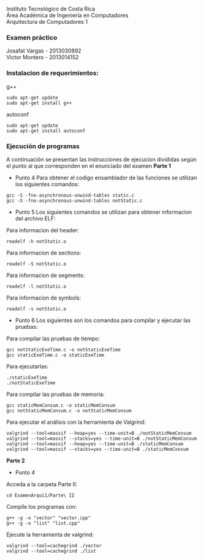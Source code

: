 Instituto Tecnológico de Costa Rica <br /> 
Área Académica de Ingeniería en Computadores  <br /> 
Arquitectura de Computadores 1  <br /> 


### Examen práctico

Josafat Vargas - 2013030892  <br /> 
Victor Montero - 2013014152


### Instalacion de requerimientos:

g++
```
sudo apt-get update
sudo apt-get install g++
```
 
autoconf
```	
sudo apt-get update
sudo apt-get install autoconf

```

### Ejecución de programas

A continuación se presentan las instrucciones de ejecucion divididas según el punto al que corresponden en el enunciado del examen
**Parte 1**
 - Punto 4
Para obtener el codigo ensamblador de las funciones se utilizan los siguientes comandos:


```
gcc -S -fno-asynchronous-unwind-tables static.c
gcc -S -fno-asynchronous-unwind-tables notStatic.c
```

- Punto 5
Los siguientes comandos se utilizan para obtener informacion del archivo ELF:

Para informacion del header:
```
readelf -h notStatic.o
```
Para informacion de sections:
```
readelf -S notStatic.o
```
Para informacion de segments:
```
readelf -l notStatic.o
```
Para informacion de symbols:
```
readelf -s notStatic.o 
```

- Punto 6
Los siguientes son los comandos para compilar y ejecutar las pruebas:

Para compilar las pruebas de tiempo:
```
gcc notStaticExeTime.c -o notStaticExeTime
gcc staticExeTime.c -o staticExeTime
```
Para ejecutarlas:
```
./staticExeTime 
./notStaticExeTime 
```
Para compilar las pruebas de memoria:
```
gcc staticMemConsum.c -o staticMemConsum
gcc notStaticMemConsum.c -o notStaticMemConsum
```
Para ejecutar el análisis con la herramienta de Valgrind:
```
valgrind --tool=massif --heap=yes --time-unit=B ./notStaticMemConsum
valgrind --tool=massif --stacks=yes --time-unit=B ./notStaticMemConsum
valgrind --tool=massif --heap=yes --time-unit=B ./staticMemConsum
valgrind --tool=massif --stacks=yes --time-unit=B ./staticMemConsum
```


**Parte 2**

- Punto 4

Acceda a la carpeta Parte II:
```
cd ExamenArqui1/Parte\ II
```
Compile los programas con:
```
g++ -g -o "vector" "vector.cpp"
g++ -g -o "list" "list.cpp"
```

Ejecute la herramienta de valgrind:
```
valgrind --tool=cachegrind ./vector
valgrind --tool=cachegrind ./list
 ```
